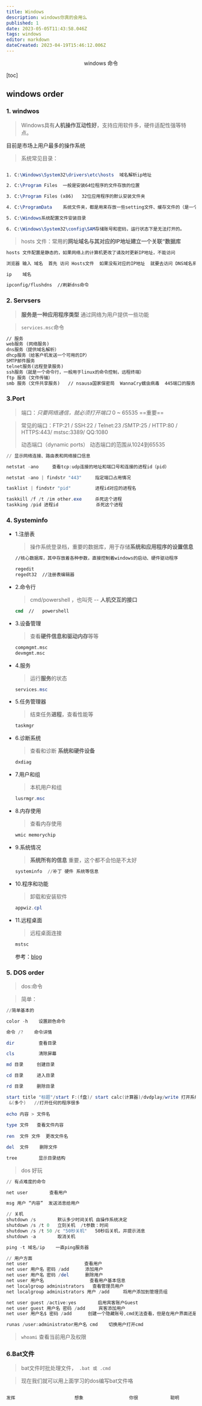 ```yaml
---
title: Windows
description: windows你真的会用么
published: 1
date: 2023-05-05T11:43:58.046Z
tags: windows
editor: markdown
dateCreated: 2023-04-19T15:46:12.006Z
---
```


<center>windows 命令</center>

[toc]

## windows order



### 1. windwos

> Windows具有**人机操作互动性好**，支持应用软件多，硬件适配性强等特点。

目前是市场上用户最多的操作系统

> 系统常见目录：

```tex

1. C:\Windows\System32\drivers\etc\hosts  域名解析ip地址

2. C:\Program Files  一般是安装64位程序的文件存放的位置

3. C:\Program Files (x86)   32位应用程序的默认安装文件夹

4. C:\ProgramData    系统文件夹，都是用来存放一些setting文件、缓存文件的（是一个隐藏文件夹，win7打开路径：组织-文件夹和搜索选项-查看-显示隐藏的文件、文件夹和驱动器）

5. C:\Windows系统配置文件安装目录

6. C:\Windows\System32\config\SAM存储账号和密码，运行状态下是无法打开的。

```

> hosts 文件：常用的**网址域名与其对应的IP地址建立一个关联“数据库**

```tex
hosts 文件配置是静态的，如果网络上的计算机更改了请及时更新IP地址，不能访问

浏览器 输入 域名  首先 访问 Hosts文件  如果没有对应的IP地址  就要去访问 DNS域名系统找到服务器IP地址      Hosts的请求级别比DNS高。

ip    域名 

ipconfig/flushdns  //刷新dns命令
```



### 2. Servsers

> **服务是一种应用程序类型** 通过网络为用户提供一些功能

> `services.msc`命令

```tex
// 服务
web服务 (网络服务)
dns服务（提供域名解析）
dhcp服务（给客户机发送一个可用的IP）
SMTP邮件服务
telnet服务(远程登录服务)
ssh服务（就是一个命令行，一般用于linux的命令控制，远程终端）
ftp 服务（文件传输）
smb 服务（文件共享服务)   // nsausa国家保密局  WannaCry蠕虫病毒  445端口的服务
```



### 3.Port

> 端口：*只要网络通信，就必须打开端口*   0 ~ 65535 ==重要==

>  常见的端口：FTP:21 / SSH:22 /  Telnet:23  /SMTP:25  / HTTP:80  / HTTPS:443/ mstsc:3389/ QQ:1080    
>
>  动态端口（dynamic ports） 动态端口的范围从1024到65535

```powershell
// 显示网络连接、路由表和网络接口信息

netstat -ano     查看tcp:udp连接的地址和端口号和连接的进程id（pid）

netstat -ano | findstr "443"     指定端口占用情况

tasklist | findstr "pid"         进程id对应的进程名

taskkill /f /t /im other.exe     杀死这个进程
taskking /pid 进程id  			杀死这个进程
```



### 4. Systeminfo

* 1.注册表

  > 操作系统登录档，重要的数据库，用于存储**系统和应用程序的设置信息**

  ```cmd
  //核心数据库，其中存放着各种参数，直接控制着windows的启动、硬件驱动程序
  
  regedit
  regedt32  //注册表编辑器
  ```

* 2.命令行

  > cmd/powershell ，也叫壳 -- **人机交互的接口**

  ```cmd
  cmd  //   powershell
  ```

* 3.设备管理

  > 查看**硬件信息和驱动内存**等等

  ```cmd
  compmgmt.msc   
  devmgmt.msc
  ```

* 4.服务

  > 运行**服务**的状态

  ```powershell
  services.msc
  ```

* 5.任务管理器

  > 结束任务**进程**，查看性能等

  ```powershell
  taskmgr
  ```

* 6.诊断系统

  > 查看和诊断 **系统和硬件设备**

  ```powershell
  dxdiag
  ```

* 7.用户和组

  > 本机用户和组

  ```powershell
  lusrmgr.msc
  ```

* 8.内存使用

  > 查看内存使用

  ```powershell
  wmic memorychip 
  ```

* 9.系统情况

  > **系统所有的信息**  重要，这个都不会怕是不太好

  ```powershell
  systeminfo  //补丁 硬件 系统等信息
  ```

* 10.程序和功能

  > 卸载和安装软件

  ```powershell
  appwiz.cpl
  ```

* 11.远程桌面

  > 远程桌面连接

  ```powershell
  mstsc 
  ```

  参考：[blog](https://www.jb51.net/article/141568.htm)



### 5. DOS order

> dos:命令

> 简单：

```powershell
//简单基本的

color -h    设置颜色命令 

命令 /?    命令详情

dir         查看目录

cls         清除屏幕

md 目录     创建目录

cd 目录     进入目录

rd 目录     删除目录

start title "标题"/start F:(f盘)/ start calc(计算器)/dvdplay/write 打开系统应用程序
 &(多个)   //打开任何的程序很多
 
echo 内容 > 文件名
 
type 文件   查看文件内容
 
ren  文件 文件  更改文件名

del  文件    删除文件

tree  		显示目录结构

```



> dos 好玩

```powershell
// 有点难度的命令

net user        查看用户

msg 用户 “内容”  发送消息给用户

// 关机
shutdown /s        默认多少时间关机 由操作系统决定
shutdown /s /t 0   立刻关机  /t参数：时间
shutdown /s /t 50 /c "50秒关机"   50秒后关机，并提示消息
shutdown -a        取消关机

ping -t 域名/ip    一直ping服务器
```

```powershell
// 用户方面
net user   					 查看用户
net user 用户名 密码 /add      添加用户
net user 用户名 密码 /del      删除用户
net user 用户名                 查看用户基本信息
net localgroup administrators   查看管理员用户
net localgroup administrators 用户 /add     将用户添加到管理员组

net user guest /active:yes        启用宾客账户Guest
net user guest 用户名 密码 /add     宾客添加用户
net user 用户名$ 密码 /add      创建一个隐藏账号,cmd无法查看，但是在用户界面还是可以查看

runas /user:administrator用户名 cmd    切换用户打开cmd
```

> `whoami`   查看当前用户及权限



### 6.Bat文件

> bat文件时批处理文件，` .bat 或 .cmd`

> 现在我们就可以用上面学习的dos编写bat文件咯

```powershell
 
发挥                      想象                 你很            聪明

```

